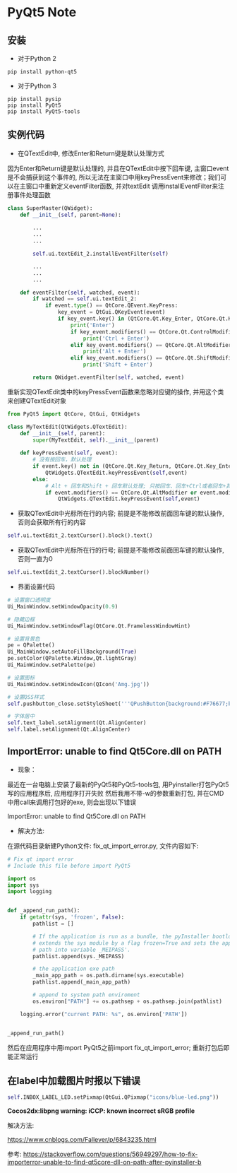# PyQt5 Note

## 安装

- 对于Python 2

```Shell
pip install python-qt5
```

- 对于Python 3
    
```Shell
pip install pysip
pip install PyQt5
pip install PyQt5-tools
```

## 实例代码

- 在QTextEdit中, 修改Enter和Return键是默认处理方式

因为Enter和Return键是默认处理的, 并且在QTextEdit中按下回车键, 主窗口event是不会捕获到这个事件的, 
所以无法在主窗口中用keyPressEvent来修改；我们可以在主窗口中重新定义eventFilter函数, 并对textEdit
调用installEventFilter来注册事件处理函数
    
```Python
class SuperMaster(QWidget):
    def __init__(self, parent=None):
        
        ...
        ...
        ...

        self.ui.textEdit_2.installEventFilter(self)

        ...
        ...
        ...

    def eventFilter(self, watched, event):
        if watched == self.ui.textEdit_2:
            if event.type() == QtCore.QEvent.KeyPress:
                key_event = QtGui.QKeyEvent(event)
                if key_event.key() in (QtCore.Qt.Key_Enter, QtCore.Qt.Key_Return):
                    print('Enter')
                    if key_event.modifiers() == QtCore.Qt.ControlModifier:
                        print('Ctrl + Enter')
                    elif key_event.modifiers() == QtCore.Qt.AltModifier:
                        print('Alt + Enter')
                    elif key_event.modifiers() == QtCore.Qt.ShiftModifier:
                        print('Shift + Enter')

        return QWidget.eventFilter(self, watched, event)
```

重新实现QTextEdit类中的keyPressEvent函数来忽略对应键的操作, 并用这个类来创建QTextEdit对象

```Python
from PyQt5 import QtCore, QtGui, QtWidgets

class MyTextEdit(QtWidgets.QTextEdit):
    def __init__(self, parent):
        super(MyTextEdit, self).__init__(parent)
    
    def keyPressEvent(self, event):
        # 没有按回车，默认处理
        if event.key() not in (QtCore.Qt.Key_Return, QtCore.Qt.Key_Enter):
            QtWidgets.QTextEdit.keyPressEvent(self,event)
        else:
            # Alt + 回车和Shift + 回车默认处理; 只按回车、回车+Ctrl或者回车+其他的都不处理
            if event.modifiers() == QtCore.Qt.AltModifier or event.modifiers() == QtCore.Qt.ShiftModifier:
                QtWidgets.QTextEdit.keyPressEvent(self,event)
```

- 获取QTextEdit中光标所在行的内容; 前提是不能修改前面回车键的默认操作, 否则会获取所有行的内容

```Python
self.ui.textEdit_2.textCursor().block().text()
```

- 获取QTextEdit中光标所在行的行号; 前提是不能修改前面回车键的默认操作, 否则一直为0

```Python
self.ui.textEdit_2.textCursor().blockNumber()
```

- 界面设置代码

```Python
# 设置窗口透明度
Ui_MainWindow.setWindowOpacity(0.9)

# 隐藏边框
Ui_MainWindow.setWindowFlag(QtCore.Qt.FramelessWindowHint)

# 设置背景色
pe = QPalette()
Ui_MainWindow.setAutoFillBackground(True)
pe.setColor(QPalette.Window,Qt.lightGray)
Ui_MainWindow.setPalette(pe)

# 设置图标
Ui_MainWindow.setWindowIcon(QIcon('Amg.jpg'))

# 设置QSS样式
self.pushbutton_close.setStyleSheet('''QPushButton{background:#F76677;border-radius:15px;} QPushButton:hover{background:red;}''')

# 字体居中
self.text_label.setAlignment(Qt.AlignCenter)
self.label.setAlignment(Qt.AlignCenter)
```



## ImportError: unable to find Qt5Core.dll on PATH

- 现象：

最近在一台电脑上安装了最新的PyQt5和PyQt5-tools包, 用Pyinstaller打包PyQt5写的应用程序后, 应用程序打开失败
然后我用不带-w的参数重新打包, 并在CMD中用call来调用打包好的exe, 则会出现以下错误

ImportError: unable to find Qt5Core.dll on PATH

- 解决方法:

在源代码目录新建Python文件: fix_qt_import_error.py, 文件内容如下: 

```Python
# Fix qt import error
# Include this file before import PyQt5 

import os
import sys
import logging


def _append_run_path():
    if getattr(sys, 'frozen', False):
        pathlist = []

        # If the application is run as a bundle, the pyInstaller bootloader
        # extends the sys module by a flag frozen=True and sets the app
        # path into variable _MEIPASS'.
        pathlist.append(sys._MEIPASS)

        # the application exe path
        _main_app_path = os.path.dirname(sys.executable)
        pathlist.append(_main_app_path)

        # append to system path enviroment
        os.environ["PATH"] += os.pathsep + os.pathsep.join(pathlist)

    logging.error("current PATH: %s", os.environ['PATH'])


_append_run_path()
```

然后在应用程序中用import PyQt5之前import fix_qt_import_error; 重新打包后即能正常运行

## 在label中加载图片时报以下错误

```Python
self.INBOX_LABEL_LED.setPixmap(QtGui.QPixmap("icons/blue-led.png"))
```

**Cocos2dx:libpng warning: iCCP: known incorrect sRGB profile**

解决方法:

https://www.cnblogs.com/Fallever/p/6843235.html



参考:
https://stackoverflow.com/questions/56949297/how-to-fix-importerror-unable-to-find-qt5core-dll-on-path-after-pyinstaller-b





















